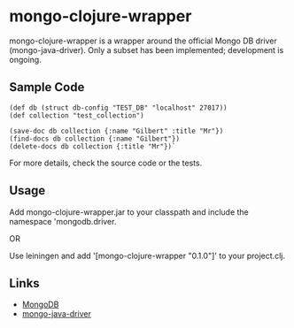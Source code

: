 mongo-clojure-wrapper
=====================
mongo-clojure-wrapper is a wrapper around the official Mongo DB driver (mongo-java-driver). Only a subset has been implemented; development is ongoing. 

Sample Code
---------------

    (def db (struct db-config "TEST_DB" "localhost" 27017))
    (def collection "test_collection")

    (save-doc db collection {:name "Gilbert" :title "Mr"})
    (find-docs db collection {:name "Gilbert"})
    (delete-docs db collection {:title "Mr"})`

For more details, check the source code or the tests.

Usage
----------
Add mongo-clojure-wrapper.jar to your classpath and include the namespace 'mongodb.driver.

OR

Use leiningen and add '[mongo-clojure-wrapper "0.1.0"]' to your project.clj.

Links
---------
* [MongoDB](http://www.mongodb.com)
* [mongo-java-driver](http://www.mongodb.org/display/DOCS/Java+Language+Center)

